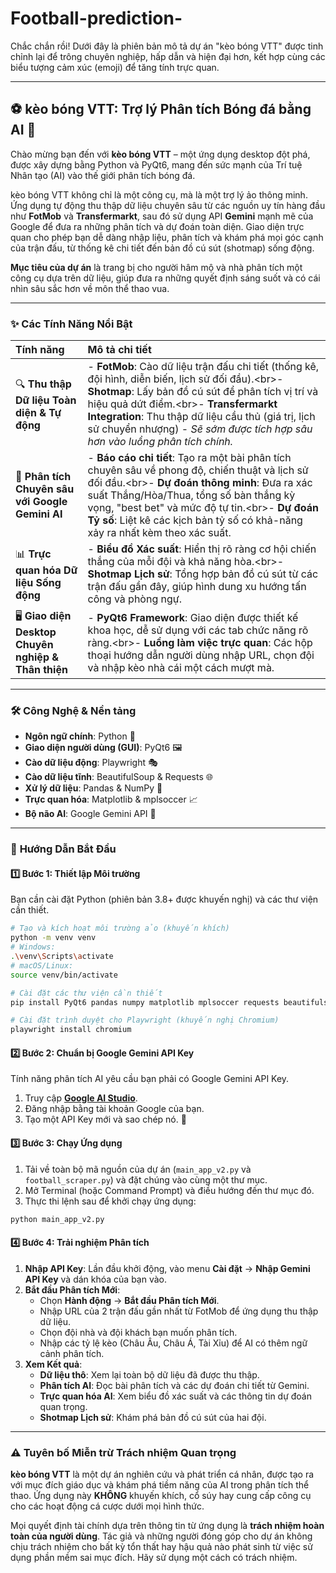# Football-prediction-

Chắc chắn rồi\! Dưới đây là phiên bản mô tả dự án "kèo bóng VTT" được tinh chỉnh lại để trông chuyên nghiệp, hấp dẫn và hiện đại hơn, kết hợp cùng các biểu tượng cảm xúc (emoji) để tăng tính trực quan.

-----

## ⚽ **kèo bóng VTT: Trợ lý Phân tích Bóng đá bằng AI** 🚀

Chào mừng bạn đến với **kèo bóng VTT** – một ứng dụng desktop đột phá, được xây dựng bằng Python và PyQt6, mang đến sức mạnh của Trí tuệ Nhân tạo (AI) vào thế giới phân tích bóng đá.

kèo bóng VTT không chỉ là một công cụ, mà là một trợ lý ảo thông minh. Ứng dụng tự động thu thập dữ liệu chuyên sâu từ các nguồn uy tín hàng đầu như **FotMob** và **Transfermarkt**, sau đó sử dụng API **Gemini** mạnh mẽ của Google để đưa ra những phân tích và dự đoán toàn diện. Giao diện trực quan cho phép bạn dễ dàng nhập liệu, phân tích và khám phá mọi góc cạnh của trận đấu, từ thống kê chi tiết đến bản đồ cú sút (shotmap) sống động.

**Mục tiêu của dự án** là trang bị cho người hâm mộ và nhà phân tích một công cụ dựa trên dữ liệu, giúp đưa ra những quyết định sáng suốt và có cái nhìn sâu sắc hơn về môn thể thao vua.

-----

### ✨ **Các Tính Năng Nổi Bật**

| Tính năng | Mô tả chi tiết |
| :--- | :--- |
| 🔍 **Thu thập Dữ liệu Toàn diện & Tự động** | - **FotMob**: Cào dữ liệu trận đấu chi tiết (thống kê, đội hình, diễn biến, lịch sử đối đầu).\<br\>- **Shotmap**: Lấy bản đồ cú sút để phân tích vị trí và hiệu quả dứt điểm.\<br\>- **Transfermarkt Integration**: Thu thập dữ liệu cầu thủ (giá trị, lịch sử chuyển nhượng) - *Sẽ sớm được tích hợp sâu hơn vào luồng phân tích chính.* |
| 🧠 **Phân tích Chuyên sâu với Google Gemini AI** | - **Báo cáo chi tiết**: Tạo ra một bài phân tích chuyên sâu về phong độ, chiến thuật và lịch sử đối đầu.\<br\>- **Dự đoán thông minh**: Đưa ra xác suất Thắng/Hòa/Thua, tổng số bàn thắng kỳ vọng, "best bet" và mức độ tự tin.\<br\>- **Dự đoán Tỷ số**: Liệt kê các kịch bản tỷ số có khả-năng xảy ra nhất kèm theo xác suất. |
| 📊 **Trực quan hóa Dữ liệu Sống động** | - **Biểu đồ Xác suất**: Hiển thị rõ ràng cơ hội chiến thắng của mỗi đội và khả năng hòa.\<br\>- **Shotmap Lịch sử**: Tổng hợp bản đồ cú sút từ các trận đấu gần đây, giúp hình dung xu hướng tấn công và phòng ngự. |
| 🖥️ **Giao diện Desktop Chuyên nghiệp & Thân thiện** | - **PyQt6 Framework**: Giao diện được thiết kế khoa học, dễ sử dụng với các tab chức năng rõ ràng.\<br\>- **Luồng làm việc trực quan**: Các hộp thoại hướng dẫn người dùng nhập URL, chọn đội và nhập kèo nhà cái một cách mượt mà. |

-----

### 🛠️ **Công Nghệ & Nền tảng**

  - **Ngôn ngữ chính**: Python 🐍
  - **Giao diện người dùng (GUI)**: PyQt6 🖼️
  - **Cào dữ liệu động**: Playwright 🎭
  - **Cào dữ liệu tĩnh**: BeautifulSoup & Requests 🌐
  - **Xử lý dữ liệu**: Pandas & NumPy 🐼
  - **Trực quan hóa**: Matplotlib & mplsoccer 📈
  - **Bộ não AI**: Google Gemini API 🤖

-----

### 🚀 **Hướng Dẫn Bắt Đầu**

#### **1️⃣ Bước 1: Thiết lập Môi trường**

Bạn cần cài đặt Python (phiên bản 3.8+ được khuyến nghị) và các thư viện cần thiết.

```bash
# Tạo và kích hoạt môi trường ảo (khuyến khích)
python -m venv venv
# Windows:
.\venv\Scripts\activate
# macOS/Linux:
source venv/bin/activate

# Cài đặt các thư viện cần thiết
pip install PyQt6 pandas numpy matplotlib mplsoccer requests beautifulsoup4 playwright google-generativeai

# Cài đặt trình duyệt cho Playwright (khuyến nghị Chromium)
playwright install chromium
```

#### **2️⃣ Bước 2: Chuẩn bị Google Gemini API Key**

Tính năng phân tích AI yêu cầu bạn phải có Google Gemini API Key.

1.  Truy cập **[Google AI Studio](https://aistudio.google.com/)**.
2.  Đăng nhập bằng tài khoản Google của bạn.
3.  Tạo một API Key mới và sao chép nó. 🔑

#### **3️⃣ Bước 3: Chạy Ứng dụng**

1.  Tải về toàn bộ mã nguồn của dự án (`main_app_v2.py` và `football_scraper.py`) và đặt chúng vào cùng một thư mục.
2.  Mở Terminal (hoặc Command Prompt) và điều hướng đến thư mục đó.
3.  Thực thi lệnh sau để khởi chạy ứng dụng:

<!-- end list -->

```bash
python main_app_v2.py
```

#### **4️⃣ Bước 4: Trải nghiệm Phân tích**

1.  **Nhập API Key**: Lần đầu khởi động, vào menu **Cài đặt** -\> **Nhập Gemini API Key** và dán khóa của bạn vào.
2.  **Bắt đầu Phân tích Mới**:
      * Chọn **Hành động** -\> **Bắt đầu Phân tích Mới**.
      * Nhập URL của 2 trận đấu gần nhất từ FotMob để ứng dụng thu thập dữ liệu.
      * Chọn đội nhà và đội khách bạn muốn phân tích.
      * Nhập các tỷ lệ kèo (Châu Âu, Châu Á, Tài Xỉu) để AI có thêm ngữ cảnh phân tích.
3.  **Xem Kết quả**:
      * **Dữ liệu thô**: Xem lại toàn bộ dữ liệu đã được thu thập.
      * **Phân tích AI**: Đọc bài phân tích và các dự đoán chi tiết từ Gemini.
      * **Trực quan hóa AI**: Xem biểu đồ xác suất và các thông tin dự đoán quan trọng.
      * **Shotmap Lịch sử**: Khám phá bản đồ cú sút của hai đội.

-----

### ⚠️ **Tuyên bố Miễn trừ Trách nhiệm Quan trọng**

**kèo bóng VTT** là một dự án nghiên cứu và phát triển cá nhân, được tạo ra với mục đích giáo dục và khám phá tiềm năng của AI trong phân tích thể thao. Ứng dụng này **KHÔNG** khuyến khích, cổ súy hay cung cấp công cụ cho các hoạt động cá cược dưới mọi hình thức.

Mọi quyết định tài chính dựa trên thông tin từ ứng dụng là **trách nhiệm hoàn toàn của người dùng**. Tác giả và những người đóng góp cho dự án không chịu trách nhiệm cho bất kỳ tổn thất hay hậu quả nào phát sinh từ việc sử dụng phần mềm sai mục đích. Hãy sử dụng một cách có trách nhiệm.
